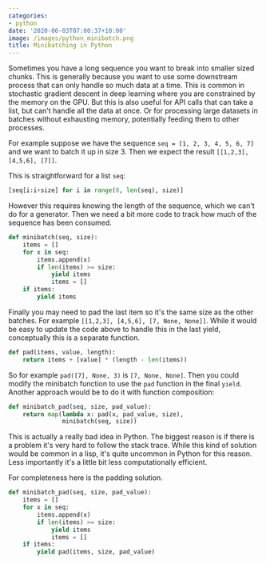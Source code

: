 ```yaml
---
categories:
- python
date: '2020-06-03T07:00:37+10:00'
image: /images/python_minibatch.png
title: Minibatching in Python
---
```


Sometimes you have a long sequence you want to break into smaller sized chunks.
This is generally because you want to use some downstream process that can only handle so much data at a time.
This is common in stochastic gradient descent in deep learning where you are constrained by the memory on the GPU.
But this is also useful for API calls that can take a list, but can't handle all the data at once.
Or for processing large datasets in batches without exhausting memory, potentially feeding them to other processes.

For example suppose we have the sequence `seq = [1, 2, 3, 4, 5, 6, 7]` and we want to batch it up in size 3.
Then we expect the result `[[1,2,3], [4,5,6], [7]]`.

This is straightforward for a list `seq`:

```python
[seq[i:i+size] for i in range(0, len(seq), size)]
```

However this requires knowing the length of the sequence, which we can't do for a generator.
Then we need a bit more code to track how much of the sequence has been consumed.

```python
def minibatch(seq, size):
    items = []
    for x in seq:
        items.append(x)
        if len(items) >= size:
            yield items
            items = []
    if items:
        yield items
```

Finally you may need to pad the last item so it's the same size as the other batches.
For example `[[1,2,3], [4,5,6], [7, None, None]]`.
While it would be easy to update the code above to handle this in the last yield, conceptually this is a separate function.

```python
def pad(items, value, length):
    return items + [value] * (length - len(items))
```

So for example `pad([7], None, 3)` is `[7, None, None]`.
Then you could modify the minibatch function to use the `pad` function in the final `yield`.
Another approach would be to do it with function composition:

```python
def minibatch_pad(seq, size, pad_value):
    return map(lambda x: pad(x, pad_value, size),
               minibatch(seq, size))
```

This is actually a really bad idea in Python.
The biggest reason is if there is a problem it's very hard to follow the stack trace.
While this kind of solution would be common in a lisp, it's quite uncommon in Python for this reason.
Less importantly it's a little bit less computationally efficient.

For completeness here is the padding solution.

```python
def minibatch_pad(seq, size, pad_value):
    items = []
    for x in seq:
        items.append(x)
        if len(items) >= size:
            yield items
            items = []
    if items:
        yield pad(items, size, pad_value)
```